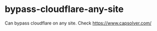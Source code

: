 # bypass-cloudflare-any-site
Can bypass cloudflare on any site. Check https://www.capsolver.com/ 











                                                                                                                  